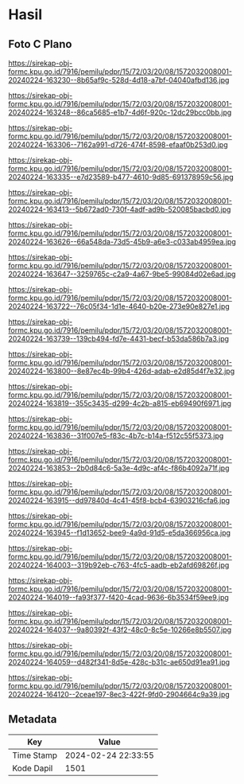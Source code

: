# Hasil

## Foto C Plano

https://sirekap-obj-formc.kpu.go.id/7916/pemilu/pdpr/15/72/03/20/08/1572032008001-20240224-163230--8b65af9c-528d-4d18-a7bf-04040afbd136.jpg

https://sirekap-obj-formc.kpu.go.id/7916/pemilu/pdpr/15/72/03/20/08/1572032008001-20240224-163248--86ca5685-e1b7-4d6f-920c-12dc29bcc0bb.jpg

https://sirekap-obj-formc.kpu.go.id/7916/pemilu/pdpr/15/72/03/20/08/1572032008001-20240224-163306--7162a991-d726-474f-8598-efaaf0b253d0.jpg

https://sirekap-obj-formc.kpu.go.id/7916/pemilu/pdpr/15/72/03/20/08/1572032008001-20240224-163335--e7d23589-b477-4610-9d85-691378959c56.jpg

https://sirekap-obj-formc.kpu.go.id/7916/pemilu/pdpr/15/72/03/20/08/1572032008001-20240224-163413--5b672ad0-730f-4adf-ad9b-520085bacbd0.jpg

https://sirekap-obj-formc.kpu.go.id/7916/pemilu/pdpr/15/72/03/20/08/1572032008001-20240224-163626--66a548da-73d5-45b9-a6e3-c033ab4959ea.jpg

https://sirekap-obj-formc.kpu.go.id/7916/pemilu/pdpr/15/72/03/20/08/1572032008001-20240224-163647--3259765c-c2a9-4a67-9be5-99084d02e6ad.jpg

https://sirekap-obj-formc.kpu.go.id/7916/pemilu/pdpr/15/72/03/20/08/1572032008001-20240224-163722--76c05f34-1d1e-4640-b20e-273e90e827e1.jpg

https://sirekap-obj-formc.kpu.go.id/7916/pemilu/pdpr/15/72/03/20/08/1572032008001-20240224-163739--139cb494-fd7e-4431-becf-b53da586b7a3.jpg

https://sirekap-obj-formc.kpu.go.id/7916/pemilu/pdpr/15/72/03/20/08/1572032008001-20240224-163800--8e87ec4b-99b4-426d-adab-e2d85d4f7e32.jpg

https://sirekap-obj-formc.kpu.go.id/7916/pemilu/pdpr/15/72/03/20/08/1572032008001-20240224-163819--355c3435-d299-4c2b-a815-eb69490f6971.jpg

https://sirekap-obj-formc.kpu.go.id/7916/pemilu/pdpr/15/72/03/20/08/1572032008001-20240224-163836--31f007e5-f83c-4b7c-b14a-f512c55f5373.jpg

https://sirekap-obj-formc.kpu.go.id/7916/pemilu/pdpr/15/72/03/20/08/1572032008001-20240224-163853--2b0d84c6-5a3e-4d9c-af4c-f86b4092a71f.jpg

https://sirekap-obj-formc.kpu.go.id/7916/pemilu/pdpr/15/72/03/20/08/1572032008001-20240224-163915--dd97840d-4c41-45f8-bcb4-63903216cfa6.jpg

https://sirekap-obj-formc.kpu.go.id/7916/pemilu/pdpr/15/72/03/20/08/1572032008001-20240224-163945--f1d13652-bee9-4a9d-91d5-e5da366956ca.jpg

https://sirekap-obj-formc.kpu.go.id/7916/pemilu/pdpr/15/72/03/20/08/1572032008001-20240224-164003--319b92eb-c763-4fc5-aadb-eb2afd69826f.jpg

https://sirekap-obj-formc.kpu.go.id/7916/pemilu/pdpr/15/72/03/20/08/1572032008001-20240224-164019--fa93f377-f420-4cad-9636-6b3534f59ee9.jpg

https://sirekap-obj-formc.kpu.go.id/7916/pemilu/pdpr/15/72/03/20/08/1572032008001-20240224-164037--9a80392f-43f2-48c0-8c5e-10266e8b5507.jpg

https://sirekap-obj-formc.kpu.go.id/7916/pemilu/pdpr/15/72/03/20/08/1572032008001-20240224-164059--d482f341-8d5e-428c-b31c-ae650d91ea91.jpg

https://sirekap-obj-formc.kpu.go.id/7916/pemilu/pdpr/15/72/03/20/08/1572032008001-20240224-164120--2ceae197-8ec3-422f-9fd0-2904664c9a39.jpg


## Metadata

| Key        | Value               |
| ---------- | ------------------- |
| Time Stamp | 2024-02-24 22:33:55 |
| Kode Dapil | 1501                |



